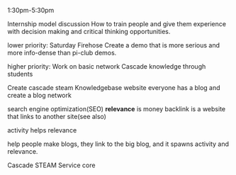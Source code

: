 1:30pm-5:30pm

Internship model discussion
How to train people and give them experience with decision making and critical thinking opportunities.

lower priority:
Saturday Firehose
Create a demo that is more serious and more info-dense than pi-club demos.

higher priority:
Work on basic network
Cascade knowledge through students

Create cascade steam Knowledgebase website
everyone has a blog and create a blog network

search engine optimization(SEO)
**relevance** is money
backlink is a website that links to another site(see also)

activity helps relevance

help people make blogs, they link to the big blog, and it spawns activity and relevance.

Cascade STEAM Service core